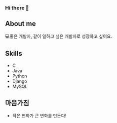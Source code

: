 ### Hi there 👋

<!--
**ImMin5/ImMin5** is a ✨ _special_ ✨ repository because its `README.md` (this file) appears on your GitHub profile.

Here are some ideas to get you started:

- 🔭 I’m currently working on ...
- 🌱 I’m currently learning ...
- 👯 I’m looking to collaborate on ...
- 🤔 I’m looking for help with ...
- 💬 Ask me about ...
- 📫 How to reach me: ...
- 😄 Pronouns: ...
- ⚡ Fun fact: ...
-->
## About me 

💻좋은 개발자, 같이 일하고 싶은 개발자로 성장하고 싶어요.

## Skills
- C
- Java
- Python
- Django
- MySQL


## 마음가짐
 - 작은 변화가 큰 변화를 만든다!

